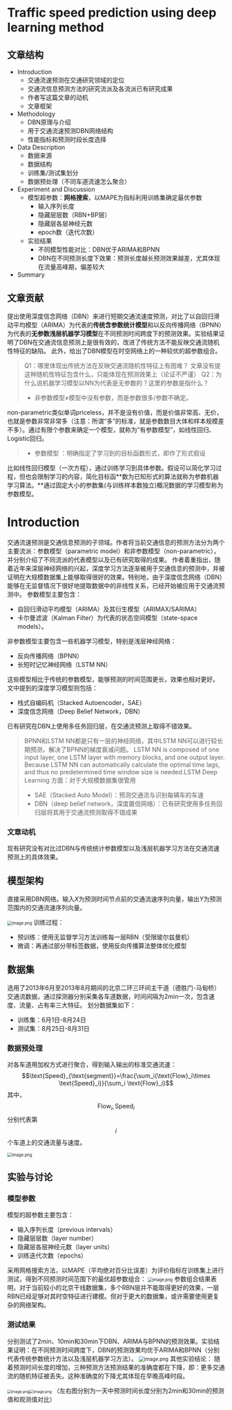 # Traffic speed prediction using deep learning method

## 文章结构
- Introduction
   - 交通流速预测在交通研究领域的定位
   - 交通流信息预测方法的研究流派及各流派已有研究成果
   - 作者写这篇文章的动机
   - 文章框架
- Methodology
   - DBN原理与介绍
   - 用于交通流速预测DBN网络结构
   - 性能指标和预测时段长度选择
- Data Description
   - 数据来源
   - 数据结构
   - 训练集/测试集划分
   - 数据预处理（不同车道流速怎么聚合）
- Experiment and Discussion
   - 模型超参数：**网格搜索**，以MAPE为指标利用训练集确定最优参数
      - 输入序列长度
      - 隐藏层层数（RBN+BP层）
      - 隐藏层各层神经元数
      - epoch数（迭代次数）
   - 实验结果
      - 不同模型性能对比：DBN优于ARIMA和BPNN
      - DBN在不同预测长度下效果：预测长度越长预测效果越差，尤其体现在流量高峰期，偏差较大
- Summary
## 文章贡献
提出使用深度信念网络（DBN）来进行短期交通流速度预测，对比了以自回归滑动平均模型（ARIMA）为代表的**传统含参数统计模型**和以反向传播网络（BPNN）为代表的**无参数浅层机器学习模型**在不同预测时间跨度下的预测效果。实验结果证明了DBN在交通流信息预测上是很有效的，改进了传统方法不能反映交通流随机性特征的缺陷。
此外，给出了DBN模型在时空网络上的一种较优的超参数组合。
> Q1：哪里体现出传统方法在反映交通流随机性特征上有困难？
> 文章没有提这种随机性特征包含什么，只能体现在预测效果上（论证不严谨）
> Q2：为什么说机器学习模型以NN为代表是无参数的？这里的参数是指什么？
> - 非参数模型≠模型中没有参数，而是参数很多/参数不确定。
> 
non-parametric类似单词priceless，并不是没有价值，而是价值非常高、无价，也就是参数非常非常多（注意：所谓“多”的标准，就是参数数目大体和样本规模差不多）。通过有限个参数来确定一个模型，就称为“有参数模型”，如线性回归、Logistic回归。
> - 参数模型 ：明确指定了学习到的目标函数形式，即作了形式假设
> 
比如线性回归模型（一次方程），通过训练学习到具体参数。假设可以简化学习过程，但也会限制学习的内容，简化目标函**数为已知形式的算法就称为参数机器学习算法。**通过固定大小的参数集(与训练样本数独立)概况数据的学习模型称为参数模型。

# Introduction
交通流速预测是交通信息预测的子领域。作者将当前交通信息的预测方法分为两个主要流派：参数模型（parametric model）和非参数模型（non-parametric），并分别介绍了不同流派的代表模型以及已有研究取得的成果。
作者着重指出，随着近年来深层神经网络的兴起，深度学习方法逐渐被用于交通信息的预测中，并被证明在大规模数据集上能够取得很好的效果。特别地，由于深度信念网络（DBN）能够在无监督情况下很好地提取数据中的非线性关系，已经开始被应用于交通流预测中。
参数模型主要包含：

- 自回归滑动平均模型（ARIMA）及其衍生模型（ARIMAX/SARIMA）
- 卡尔曼滤波（Kalman Filter）为代表的状态空间模型（state-space models）。

非参数模型主要包含一些机器学习模型，特别是浅层神经网络：

- 反向传播网络（BPNN）
- 长短时记忆神经网络（LSTM NN）

这些模型相比于传统的参数模型，能够预测的时间范围更长，效果也相对更好。
文中提到的深度学习模型则包括：

- 栈式自编码机（Stacked Autoencoder，SAE）
- 深度信念网络（Deep Belief Network，DBN）

已有研究在DBN上使用多任务回归层，在交通流预测上取得不错效果。

> BPNN和LSTM NN都是只有一层的神经网络，其中LSTM NN可以进行较长期预测，解决了BPNN的梯度衰减问题。
> LSTM NN is composed of one input layer, one LSTM layer with memory blocks, and one output layer. Because LSTM NN can automatically calculate the optimal time lags, and thus no predetermined time window size is needed.LSTM 
> Deep Learning 方面：对于大规模数据集很管用
> - SAE（Stacked Auto Model）：预测交通流与识别每辆车的车速
> - DBN（deep belief network，深度置信网络）：已有研究使用多任务回归层将其用于交通流预测取得不错成果

### 文章动机
现有研究没有对比过DBN与传统统计参数模型以及浅层机器学习方法在交通流速预测上的具体效果。
## 模型架构
直接采用DBN网络。输入$X$为预测时间节点前的交通流速序列向量，输出$Y$为预测范围内的交通流速序列向量。

<img src="https://cdn.nlark.com/yuque/0/2020/png/1428756/1603251905534-03656596-91ec-47f7-aa04-502bdeffb183.png" alt="image.png" style="zoom:67%;" />
训练过程：

- 预训练：使用无监督学习方法训练每一层RBN（受限玻尔兹曼机）
- 微调：再通过部分带标签数据，使用反向传播算法整体优化模型
## 数据集
选用了2013年6月至2013年8月期间的北京二环三环间主干道（德胜门-马甸桥）交通流数据，通过探测器分别采集各车道数据，时间间隔为2min一次，包含速度、流量、占有率三大特征。
划分数据集如下：

- 训练集：6月1日-8月24日
- 测试集：8月25日-8月31日
### 数据预处理
对各车道用加权方式进行聚合，得到输入输出的标准交通流速：
$$\text{Speed}_{\text{segment}}=\frac{\sum_i(\text{Flow}_i\times \text{Speed}_i)}{\sum_i \text{Flow}_i}$$
其中，$$\text{Flow}_i,\text{Speed}_i$$分别代表第$$i$$个车道上的交通流量与速度。

<img src="https://cdn.nlark.com/yuque/0/2020/png/1428756/1603527654117-1992bcd0-d976-40f8-9364-053d17b25f2e.png" alt="image.png" style="zoom:67%;" />

## 实验与讨论
### 模型参数

模型的超参数主要包含：

- 输入序列长度（previous intervals）
- 隐藏层层数（layer number）
- 隐藏层各层神经元数（layer units）
- 训练迭代次数（epochs）

采用网格搜索方法，以MAPE（平均绝对百分比误差）为评价指标在训练集上进行测试，得到不同预测时间范围下的最优超参数组合：
<img src="https://cdn.nlark.com/yuque/0/2020/png/1428756/1603527038807-683708f5-155a-48dc-8cc0-1c95c1aac110.png" alt="image.png" style="zoom:67%;" />
参数组合结果表明，对于当前较小的北京干线数据集，多个RBN层并不能取得更好的效果，一层RBN已经足够对其时空特征进行建模。但对于更大的数据集，或许需要使用更复杂的网络架构。

### 测试结果
分别测试了2min、10min和30min下DBN、ARIMA与BPNN的预测效果。实验结果证明：在不同预测时间跨度下，DBN的预测效果均优于ARIMA和BPNN（分别代表传统参数统计方法以及浅层机器学习方法）。
<img src="https://cdn.nlark.com/yuque/0/2020/png/1428756/1603527682127-986841e6-3e47-49a3-b313-d9ffd9055687.png" alt="image.png" style="zoom:80%;" />
其他实验结论：
随着预测时间长度的增加，三种预测方法预测结果的准确度都在下降，即：更多交通流的随机特征被丢失。这种准确度的下降尤其体现在早晚高峰时段。

<img src="https://cdn.nlark.com/yuque/0/2020/png/1428756/1603528983974-bae81717-6e88-4658-9d8e-80358cb4ade5.png" alt="image.png" style="zoom: 60%;" /><img src="https://cdn.nlark.com/yuque/0/2020/png/1428756/1603528997056-62e4c566-d47a-4b52-ad8a-91399c5ed521.png" alt="image.png" style="zoom: 60%;" />
（左右图分别为一天中预测时间长度分别为2min和30min的预测值和观测值对比）